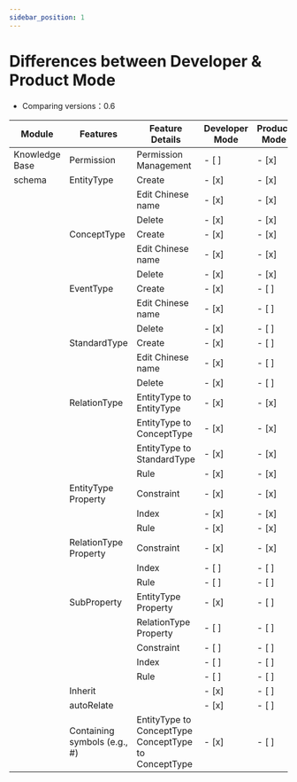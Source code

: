 ```yaml
---
sidebar_position: 1
---
```


# Differences between Developer & Product Mode

+ Comparing versions：0.6

| Module | Features | Feature Details | Developer Mode | Product Mode |
| --- | --- | --- | --- | --- |
| Knowledge Base | Permission | Permission Management | - [ ]  | - [x]  |
| schema | EntityType | Create | - [x]  | - [x]  |
| | | Edit Chinese name | - [x]  | - [x]  |
| | | Delete | - [x]  | - [x]  |
| | ConceptType | Create | - [x]  | - [x]  |
| | | Edit Chinese name | - [x]  | - [x]  |
| | | Delete | - [x]  | - [x]  |
| | EventType | Create | - [x]  | - [ ]  |
| | | Edit Chinese name | - [x]  | - [ ]  |
| | | Delete | - [x]  | - [ ]  |
| | StandardType | Create | - [x]  | - [ ]  |
| | | Edit Chinese name | - [x]  | - [ ]  |
| | | Delete | - [x]  | - [ ]  |
| | RelationType | EntityType to EntityType | - [x]  | - [x]  |
| | | EntityType to ConceptType | - [x]  | - [x]  |
| | | EntityType to StandardType | - [x]  | - [x]  |
| | | Rule | - [x]  | - [x]  |
| | EntityType Property | Constraint | - [x]  | - [x]  |
| | | Index | - [x]  | - [x]  |
| | | Rule | - [x]  | - [x]  |
| | RelationType Property | Constraint | - [x]  | - [x]  |
| | | Index | - [ ]  | - [ ]  |
| | | Rule | - [ ]  | - [ ]  |
| | SubProperty | EntityType Property | - [x]  | - [ ]  |
| | | RelationType Property | - [ ]  | - [ ]  |
| | | Constraint | - [ ]  | - [ ]  |
| | | Index | - [ ]  | - [ ]  |
| | | Rule | - [ ]  | - [ ]  |
| | Inherit |  | - [x]  | - [ ]  |
| | autoRelate |  | - [x]  | - [ ]  |
| | Containing symbols (e.g., #) | EntityType to ConceptType<br/>ConceptType to ConceptType | - [x]  | - [ ]  |

